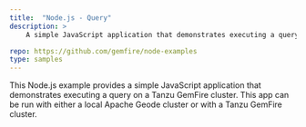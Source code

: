 ```yaml
---
title:  "Node.js - Query"
description: >
    A simple JavaScript application that demonstrates executing a query on a Tanzu GemFire cluster.

repo: https://github.com/gemfire/node-examples
type: samples
---
```


This Node.js example provides a simple JavaScript application that demonstrates executing a query on a Tanzu GemFire cluster. This app can be run with either a local Apache Geode cluster or with a Tanzu GemFire cluster.